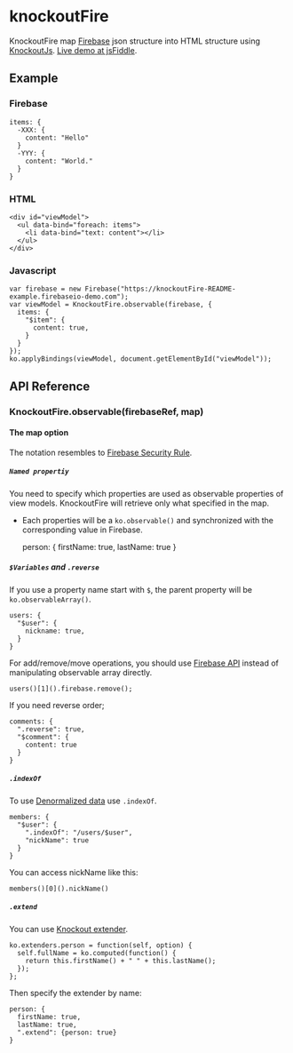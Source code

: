 knockoutFire
============

KnockoutFire map [Firebase](https://www.firebase.com) json structure into HTML structure using [KnockoutJs](http://knockoutjs.com).
[Live demo at jsFiddle](http://jsfiddle.net/4E8nh/).

Example
-------

### Firebase

    items: {
      -XXX: {
        content: "Hello"
      }
      -YYY: {
        content: "World."
      }
    }

### HTML

    <div id="viewModel">
      <ul data-bind="foreach: items">
        <li data-bind="text: content"></li>
      </ul>
    </div>

### Javascript

    var firebase = new Firebase("https://knockoutFire-README-example.firebaseio-demo.com");
    var viewModel = KnockoutFire.observable(firebase, {
      items: {
        "$item": {
          content: true,
        }
      }
    });
    ko.applyBindings(viewModel, document.getElementById("viewModel"));


## API Reference

### KnockoutFire.observable(firebaseRef, map)

#### The map option

The notation resembles to [Firebase Security Rule](https://www.firebase.com/docs/security/security-rules.html).

##### `Named propertiy`

You need to specify which properties are used as observable properties of view models. KnockoutFire will retrieve only what specified in the map.

- Each properties will be a `ko.observable()` and synchronized with the corresponding value in Firebase.

    person: {
      firstName: true,
      lastName: true
    }

##### `$Variables` and `.reverse`

If you use a property name start with `$`, the parent property will be `ko.observableArray()`.

    users: {
      "$user": {
        nickname: true,
      }
    }

For add/remove/move operations, you should use [Firebase API](https://www.firebase.com/docs/javascript/firebase/index.html) instead of manipulating observable array directly.

    users()[1]().firebase.remove();

If you need reverse order;

    comments: {
      ".reverse": true,
      "$comment": {
        content: true
      }
    }


##### `.indexOf`

To use [Denormalized data](https://www.firebase.com/blog/2013-04-12-denormalizing-is-normal.html) use `.indexOf`.

    members: {
      "$user": {
        ".indexOf": "/users/$user",
        "nickName": true
      }
    }

You can access nickName like this:

    members()[0]().nickName()

##### `.extend`

You can use [Knockout extender](http://knockoutjs.com/documentation/extenders.html).

    ko.extenders.person = function(self, option) {
      self.fullName = ko.computed(function() {
        return this.firstName() + " " + this.lastName();
      });
    };

Then specify the extender by name:

    person: {
      firstName: true,
      lastName: true,
      ".extend": {person: true}
    }
